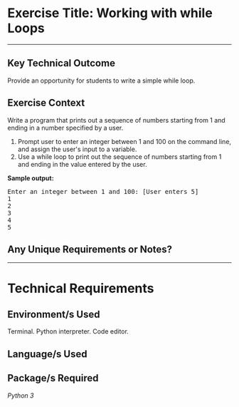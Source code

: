 # Exercise Title: Working with while Loops
---
## Key Technical Outcome
Provide an opportunity for students to write a simple while loop.

## Exercise Context
Write a program that prints out a sequence of numbers starting from 1 and ending in a number specified by a user.

1. Prompt user to enter an integer between 1 and 100 on the command line, and assign the user's input to a variable.
2. Use a while loop to print out the sequence of numbers starting from 1 and ending in the value entered by the user.


<b>Sample output:</b>
<pre>Enter an integer between 1 and 100: [User enters 5]
1
2
3
4
5</pre>

## Any Unique Requirements or Notes?

---
# Technical Requirements
<em><strong></strong></em>

## Environment/s Used
Terminal. Python interpreter. Code editor.

## Language/s Used
<em></em>

## Package/s Required
<em>Python 3</em>
